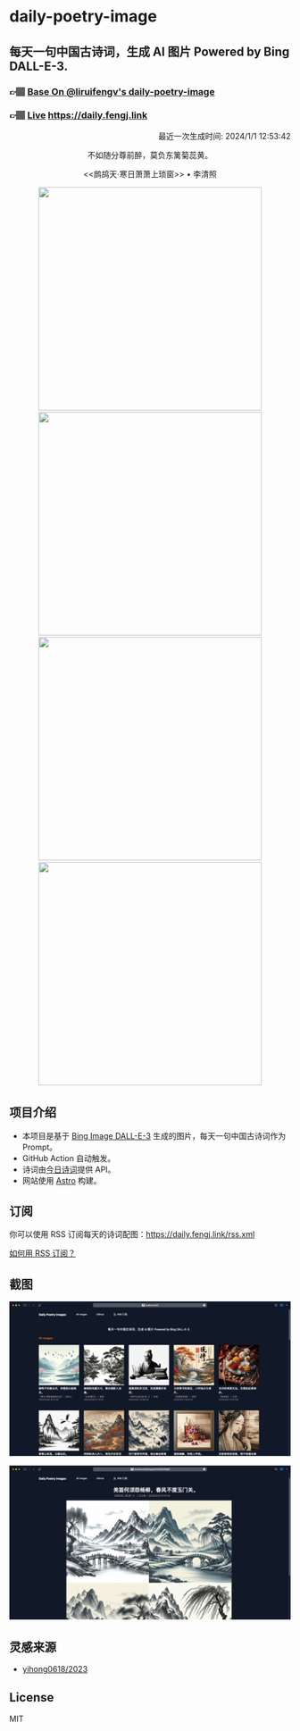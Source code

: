 
# daily-poetry-image

## 每天一句中国古诗词，生成 AI 图片 Powered by Bing DALL-E-3.

### 👉🏽 [Base On @liruifengv's daily-poetry-image](https://github.com/liruifengv/daily-poetry-image)

### 👉🏽 [Live](https://daily.fengj.link) https://daily.fengj.link

<p align="right">
  最近一次生成时间: 2024/1/1 12:53:42
</p>
<p align="center">
不如随分尊前醉，莫负东篱菊蕊黄。
</p>
<p align="center">
<<鹧鸪天·寒日萧萧上琐窗>> • 李清照
</p>
<p align="center">
<img src="https://tse2.mm.bing.net/th/id/OIG.kpc_lBOF1T7Wha5.fTdW" height="400" width="400" />
<img src="https://tse1.mm.bing.net/th/id/OIG.xDf170IPxvPhGdNiaAEQ" height="400" width="400" />
<img src="https://tse3.mm.bing.net/th/id/OIG.dsbGifZMISGXJKZyJ1gB" height="400" width="400" />
<img src="https://tse1.mm.bing.net/th/id/OIG.dgVuycLLRoeuVZSoMONB" height="400" width="400" />
</p>

## 项目介绍

-   本项目是基于 [Bing Image DALL-E-3](https://www.bing.com/images/create) 生成的图片，每天一句中国古诗词作为 Prompt。
-   GitHub Action 自动触发。
-   诗词由[今日诗词](https://www.jinrishici.com/)提供 API。
-   网站使用 [Astro](https://astro.build) 构建。

## 订阅

你可以使用 RSS 订阅每天的诗词配图：https://daily.fengj.link/rss.xml

[如何用 RSS 订阅？](https://zhuanlan.zhihu.com/p/55026716)

## 截图

![图片列表](./screenshots/Snipaste_2023-12-28_21-00-26.png)

![图片详情](./screenshots/Snipaste_2023-12-28_21-00-53.png)

## 灵感来源

-   [yihong0618/2023](https://github.com/yihong0618/2023)

## License

MIT
